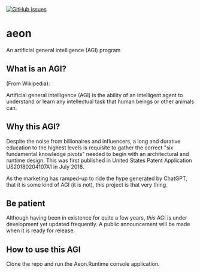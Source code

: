 [![GitHub issues](https://img.shields.io/github/issues/cartheur/aeon)](https://github.com/cartheur/aeon/issues)

# aeon
An artificial general intelligence (AGI) program

## What is an AGI?

(From Wikipedia):

Artificial general intelligence (AGI) is the ability of an intelligent agent to understand or learn any intellectual task that human beings or other animals can.

## Why this AGI?

Despite the noise from billionaires and influencers, a long and durative education to the highest levels is requisite to gather the correct "six fundamental knowledge pivots" needed to begin with an architectural and runtime design. This was first published in United States Patent Application US20180204107A1 in July 2018.

As the marketing has ramped-up to ride the hype generated by ChatGPT, that it is some kind of AGI (it is not), this project is that very thing.

## Be patient

Although having been in existence for quite a few years, _this_ AGI is under development yet updated frequently. A public announcement will be made when it is ready for release.

## How to use this AGI

Clone the repo and run the Aeon.Runtime console application. 

